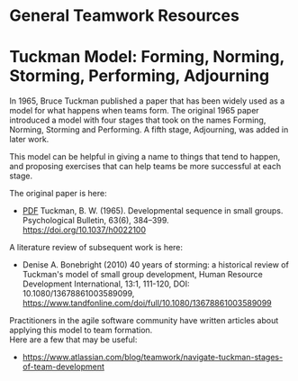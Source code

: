 # General Teamwork Resources

# Tuckman Model: Forming, Norming, Storming, Performing, Adjourning

In 1965, Bruce Tuckman published a paper that has been widely used as a model for what happens when teams form.  The original 1965 paper introduced
  a model with four stages that took on the names Forming, Norming, Storming and Performing.  A fifth stage, Adjourning, was added in later work.

This model can be helpful in giving a name to things that tend to happen, and proposing exercises that can help teams be more successful at each stage.
  
The original paper is here:
* [PDF](https://web.mit.edu/curhan/www/docs/Articles/15341_Readings/Group_Dynamics/Tuckman_1965_Developmental_sequence_in_small_groups.pdf) Tuckman, B. W. (1965). Developmental sequence in small groups. Psychological Bulletin, 63(6), 384–399. https://doi.org/10.1037/h0022100

A literature review of subsequent work is here:
* Denise A. Bonebright (2010) 40 years of storming: a historical review of Tuckman's model of small group development, Human Resource Development International, 13:1, 111-120, DOI: 10.1080/13678861003589099, https://www.tandfonline.com/doi/full/10.1080/13678861003589099

Practitioners in the agile software community have written articles about applying this model to team formation.  
Here are a few that may be useful:

* https://www.atlassian.com/blog/teamwork/navigate-tuckman-stages-of-team-development
